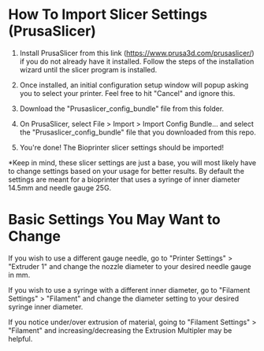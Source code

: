 # How To Import Slicer Settings (PrusaSlicer)

1. Install PrusaSlicer from this link (https://www.prusa3d.com/prusaslicer/) if you do not already have it installed. Follow the steps of the installation wizard until the slicer program is installed.

2. Once installed, an initial configuration setup window will popup asking you to select your printer. Feel free to hit "Cancel" and ignore this.

3. Download the "Prusaslicer_config_bundle" file from this folder.

4. On PrusaSlicer, select File > Import > Import Config Bundle... and select the "Prusaslicer_config_bundle" file that you downloaded from this repo. 

5. You're done! The Bioprinter slicer settings should be imported!

*Keep in mind, these slicer settings are just a base, you will most likely have to change settings based on your usage for better results. By default the settings are meant for a bioprinter that uses a syringe of inner diameter 14.5mm and needle gauge 25G. 


# Basic Settings You May Want to Change
If you wish to use a different gauge needle, go to "Printer Settings" > "Extruder 1" and change the nozzle diameter to your desired needle gauge in mm.

If you wish to use a syringe with a different inner diameter, go to "Filament Settings" > "Filament" and change the diameter setting to your desired syringe inner diameter. 

If you notice under/over extrusion of material, going to "Filament Settings" > "Filament" and increasing/decreasing the Extrusion Multipler may be helpful.




